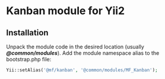 # Kanban module for Yii2

## Installation

Unpack the module code in the desired location (usually ***@common/modules***). Add the module namespace alias to the bootstrap.php file:
```php
Yii::setAlias('@mf/kanban', '@common/modules/MF_Kanban');
```
